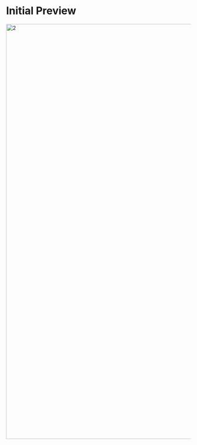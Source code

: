 # Initial Preview

<img width="1128" alt="2" src="https://user-images.githubusercontent.com/93643454/209267707-062caaba-c521-4b11-8716-81ed2c06ba71.png">


